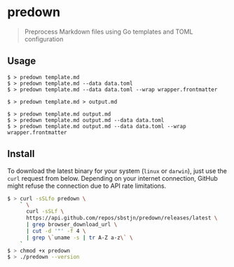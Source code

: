 # predown

> Preprocess Markdown files using Go templates and TOML configuration

## Usage

```
$ > predown template.md
$ > predown template.md --data data.toml
$ > predown template.md --data data.toml --wrap wrapper.frontmatter

$ > predown template.md > output.md

$ > predown template.md output.md
$ > predown template.md output.md --data data.toml
$ > predown template.md output.md --data data.toml --wrap wrapper.frontmatter
```

## Install

To download the latest binary for your system (`linux` or `darwin`), just use the `curl` request from below. Depending on your internet connection, GitHub might refuse the connection due to API rate limitations.

```bash
$ > curl -sSLfo predown \
    ` \
      curl -sSLf \
      https://api.github.com/repos/sbstjn/predown/releases/latest \
      | grep browser_download_url \
      | cut -d '"' -f 4 \
      | grep \`uname -s | tr A-Z a-z\` \
    `
$ > chmod +x predown
$ > ./predown --version
```